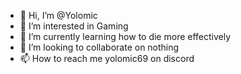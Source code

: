 - 👋 Hi, I’m @Yolomic
- 👀 I’m interested in Gaming
- 🌱 I’m currently learning how to die more effectively
- 💞️ I’m looking to collaborate on nothing
- 📫 How to reach me yolomic69 on discord

<!---
Yolomic/Yolomic is a ✨ special ✨ repository because its `README.md` (this file) appears on your GitHub profile.
You can click the Preview link to take a look at your changes.
--->
